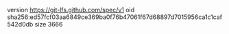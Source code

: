 version https://git-lfs.github.com/spec/v1
oid sha256:ed57fcf03aa6849ce369ba0f76b47061f67d68897d7015956ca1c1caf542d0db
size 3666
